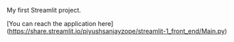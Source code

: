 My first Streamlit project.

[You can reach the application here] (https://share.streamlit.io/piyushsanjayzope/streamlit-1_front_end/Main.py)
